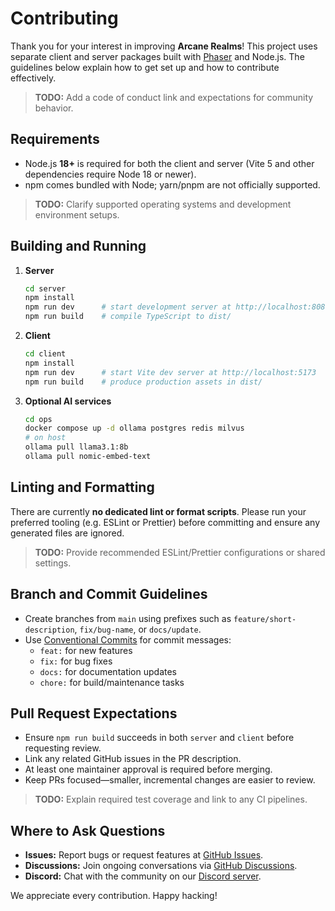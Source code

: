 # Contributing

Thank you for your interest in improving **Arcane Realms**!
This project uses separate client and server packages built with
[Phaser](https://phaser.io/) and Node.js. The guidelines below explain how to
get set up and how to contribute effectively.

> **TODO:** Add a code of conduct link and expectations for community behavior.

## Requirements
- Node.js **18+** is required for both the client and server (Vite 5 and other
dependencies require Node 18 or newer).
- npm comes bundled with Node; yarn/pnpm are not officially supported.
> **TODO:** Clarify supported operating systems and development environment setups.

## Building and Running
1. **Server**
   ```bash
   cd server
   npm install
   npm run dev      # start development server at http://localhost:8080
   npm run build    # compile TypeScript to dist/
   ```
2. **Client**
   ```bash
   cd client
   npm install
   npm run dev      # start Vite dev server at http://localhost:5173
   npm run build    # produce production assets in dist/
   ```
3. **Optional AI services**
   ```bash
   cd ops
   docker compose up -d ollama postgres redis milvus
   # on host
   ollama pull llama3.1:8b
   ollama pull nomic-embed-text
   ```

## Linting and Formatting
There are currently **no dedicated lint or format scripts**.
Please run your preferred tooling (e.g. ESLint or Prettier) before committing
and ensure any generated files are ignored.
> **TODO:** Provide recommended ESLint/Prettier configurations or shared settings.

## Branch and Commit Guidelines
- Create branches from `main` using prefixes such as
  `feature/short-description`, `fix/bug-name`, or `docs/update`.
- Use [Conventional Commits](https://www.conventionalcommits.org/) for commit
  messages:
  - `feat:` for new features
  - `fix:` for bug fixes
  - `docs:` for documentation updates
  - `chore:` for build/maintenance tasks

## Pull Request Expectations
- Ensure `npm run build` succeeds in both `server` and `client` before
  requesting review.
- Link any related GitHub issues in the PR description.
- At least one maintainer approval is required before merging.
- Keep PRs focused—smaller, incremental changes are easier to review.
> **TODO:** Explain required test coverage and link to any CI pipelines.

## Where to Ask Questions
- **Issues:** Report bugs or request features at
  [GitHub Issues](https://github.com/Arcane-Realms/Arcane-Realms/issues).
- **Discussions:** Join ongoing conversations via
  [GitHub Discussions](https://github.com/Arcane-Realms/Arcane-Realms/discussions).
- **Discord:** Chat with the community on our
  [Discord server](https://discord.gg/arcane-realms).

We appreciate every contribution. Happy hacking!
